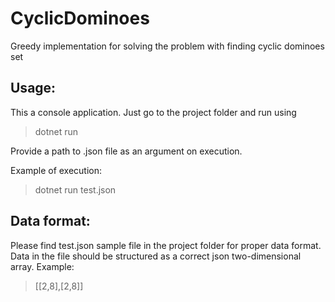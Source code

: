 # CyclicDominoes

Greedy implementation for solving the problem with finding cyclic dominoes set


## Usage:
This a console application. Just go to the project folder and run using 
> dotnet run

Provide a path to .json file as an argument on execution.

Example of execution:

> dotnet run test.json

## Data format: 
Please find test.json sample file in the project folder for proper data format.
Data in the file should be structured as a correct json two-dimensional array.
Example:
> [[2,8],[2,8]]
